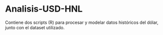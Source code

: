 # Analisis-USD-HNL
Contiene dos scripts (R) para procesar y modelar datos históricos del dólar, junto con el dataset utilizado.
